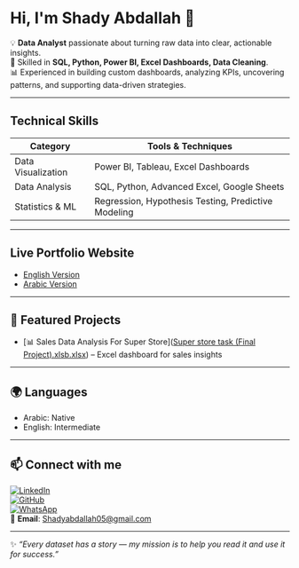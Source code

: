 # Hi, I'm Shady Abdallah 👋  

💡 **Data Analyst** passionate about turning raw data into clear, actionable insights.  
🎯 Skilled in **SQL, Python, Power BI, Excel Dashboards, Data Cleaning**.  
📊 Experienced in building custom dashboards, analyzing KPIs, uncovering patterns, and supporting data-driven strategies.  

---

##  Technical Skills
| Category              | Tools & Techniques                                  |
|----------------------|----------------------------------------------------|
| Data Visualization   | Power BI, Tableau, Excel Dashboards                |
| Data Analysis        | SQL, Python, Advanced Excel, Google Sheets         |
| Statistics & ML      | Regression, Hypothesis Testing, Predictive Modeling |



---
##  Live Portfolio Website
- [English Version](https://shady-abdallah.github.io/portfolio-website/index.html)  
- [Arabic Version](https://shady-abdallah.github.io/portfolio-website/index-ar.html)

---

## 📂 Featured Projects
- [📊 Sales Data Analysis For Super Store]([Super store task (Final Project).xlsb.xlsx](https://github.com/Shady-abdallah/Super-Store-Sales-Analysis/blame/be9189530654e75b4f1929f4870d062fb0730b13/Super%20store%20task%20(Final%20Project).xlsb.xlsx)) – Excel dashboard for sales insights  

---

## 🌍 Languages
- Arabic: Native  
- English: Intermediate  

---

## 📫 Connect with me
[![LinkedIn](https://img.shields.io/badge/LinkedIn-Profile-blue)](https://www.linkedin.com/in/shady-abdallah-658425297)  
[![GitHub](https://img.shields.io/badge/GitHub-Portfolio-black)](https://github.com/shady-abdallah)  
[![WhatsApp](https://img.shields.io/badge/WhatsApp-Chat-green)](https://wa.me/+201227273603)  
📧 **Email**: Shadyabdallah05@gmail.com  

---

✨ *“Every dataset has a story — my mission is to help you read it and use it for success.”*
